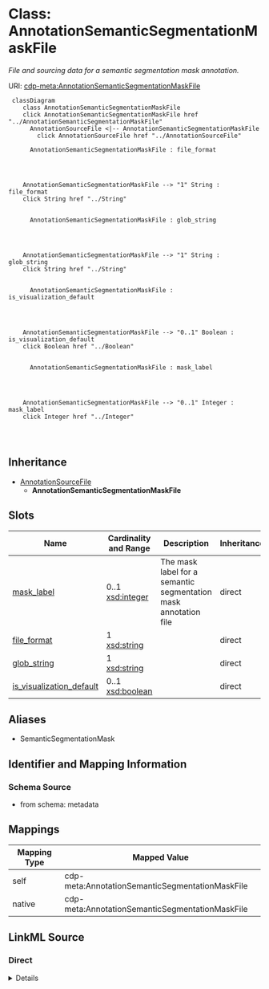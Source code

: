 

# Class: AnnotationSemanticSegmentationMaskFile


_File and sourcing data for a semantic segmentation mask annotation._





URI: [cdp-meta:AnnotationSemanticSegmentationMaskFile](metadataAnnotationSemanticSegmentationMaskFile)






```mermaid
 classDiagram
    class AnnotationSemanticSegmentationMaskFile
    click AnnotationSemanticSegmentationMaskFile href "../AnnotationSemanticSegmentationMaskFile"
      AnnotationSourceFile <|-- AnnotationSemanticSegmentationMaskFile
        click AnnotationSourceFile href "../AnnotationSourceFile"
      
      AnnotationSemanticSegmentationMaskFile : file_format
        
          
    
    
    AnnotationSemanticSegmentationMaskFile --> "1" String : file_format
    click String href "../String"

        
      AnnotationSemanticSegmentationMaskFile : glob_string
        
          
    
    
    AnnotationSemanticSegmentationMaskFile --> "1" String : glob_string
    click String href "../String"

        
      AnnotationSemanticSegmentationMaskFile : is_visualization_default
        
          
    
    
    AnnotationSemanticSegmentationMaskFile --> "0..1" Boolean : is_visualization_default
    click Boolean href "../Boolean"

        
      AnnotationSemanticSegmentationMaskFile : mask_label
        
          
    
    
    AnnotationSemanticSegmentationMaskFile --> "0..1" Integer : mask_label
    click Integer href "../Integer"

        
      
```





## Inheritance
* [AnnotationSourceFile](AnnotationSourceFile.md)
    * **AnnotationSemanticSegmentationMaskFile**



## Slots

| Name | Cardinality and Range | Description | Inheritance |
| ---  | --- | --- | --- |
| [mask_label](mask_label.md) | 0..1 <br/> [xsd:integer](http://www.w3.org/2001/XMLSchema#integer) | The mask label for a semantic segmentation mask annotation file | direct |
| [file_format](file_format.md) | 1 <br/> [xsd:string](http://www.w3.org/2001/XMLSchema#string) |  | direct |
| [glob_string](glob_string.md) | 1 <br/> [xsd:string](http://www.w3.org/2001/XMLSchema#string) |  | direct |
| [is_visualization_default](is_visualization_default.md) | 0..1 <br/> [xsd:boolean](http://www.w3.org/2001/XMLSchema#boolean) |  | direct |







## Aliases


* SemanticSegmentationMask



## Identifier and Mapping Information







### Schema Source


* from schema: metadata





## Mappings

| Mapping Type | Mapped Value |
| ---  | ---  |
| self | cdp-meta:AnnotationSemanticSegmentationMaskFile |
| native | cdp-meta:AnnotationSemanticSegmentationMaskFile |





## LinkML Source

<!-- TODO: investigate https://stackoverflow.com/questions/37606292/how-to-create-tabbed-code-blocks-in-mkdocs-or-sphinx -->

### Direct

<details>
```yaml
name: AnnotationSemanticSegmentationMaskFile
description: File and sourcing data for a semantic segmentation mask annotation.
from_schema: metadata
aliases:
- SemanticSegmentationMask
is_a: AnnotationSourceFile
attributes:
  mask_label:
    name: mask_label
    description: The mask label for a semantic segmentation mask annotation file.
    from_schema: metadata
    exact_mappings:
    - cdp-common:annotation_source_file_semantic_segmentation_mask_label
    rank: 1000
    alias: mask_label
    owner: AnnotationSemanticSegmentationMaskFile
    domain_of:
    - AnnotationSemanticSegmentationMaskFile
    range: integer
    inlined: true
    inlined_as_list: true
  file_format:
    name: file_format
    from_schema: metadata
    exact_mappings:
    - cdp-common:annotation_source_file_format
    alias: file_format
    owner: AnnotationSemanticSegmentationMaskFile
    domain_of:
    - AnnotationSourceFile
    - AnnotationOrientedPointFile
    - AnnotationInstanceSegmentationFile
    - AnnotationPointFile
    - AnnotationSegmentationMaskFile
    - AnnotationSemanticSegmentationMaskFile
    range: string
    required: true
    inlined: true
    inlined_as_list: true
  glob_string:
    name: glob_string
    from_schema: metadata
    exact_mappings:
    - cdp-common:annotation_source_file_glob_string
    alias: glob_string
    owner: AnnotationSemanticSegmentationMaskFile
    domain_of:
    - AnnotationSourceFile
    - AnnotationOrientedPointFile
    - AnnotationInstanceSegmentationFile
    - AnnotationPointFile
    - AnnotationSegmentationMaskFile
    - AnnotationSemanticSegmentationMaskFile
    range: string
    required: true
    inlined: true
    inlined_as_list: true
  is_visualization_default:
    name: is_visualization_default
    from_schema: metadata
    exact_mappings:
    - cdp-common:annotation_source_file_is_visualization_default
    alias: is_visualization_default
    owner: AnnotationSemanticSegmentationMaskFile
    domain_of:
    - AnnotationSourceFile
    - AnnotationOrientedPointFile
    - AnnotationInstanceSegmentationFile
    - AnnotationPointFile
    - AnnotationSegmentationMaskFile
    - AnnotationSemanticSegmentationMaskFile
    range: boolean
    inlined: true
    inlined_as_list: true

```
</details>

### Induced

<details>
```yaml
name: AnnotationSemanticSegmentationMaskFile
description: File and sourcing data for a semantic segmentation mask annotation.
from_schema: metadata
aliases:
- SemanticSegmentationMask
is_a: AnnotationSourceFile
attributes:
  mask_label:
    name: mask_label
    description: The mask label for a semantic segmentation mask annotation file.
    from_schema: metadata
    exact_mappings:
    - cdp-common:annotation_source_file_semantic_segmentation_mask_label
    rank: 1000
    alias: mask_label
    owner: AnnotationSemanticSegmentationMaskFile
    domain_of:
    - AnnotationSemanticSegmentationMaskFile
    range: integer
    inlined: true
    inlined_as_list: true
  file_format:
    name: file_format
    from_schema: metadata
    exact_mappings:
    - cdp-common:annotation_source_file_format
    alias: file_format
    owner: AnnotationSemanticSegmentationMaskFile
    domain_of:
    - AnnotationSourceFile
    - AnnotationOrientedPointFile
    - AnnotationInstanceSegmentationFile
    - AnnotationPointFile
    - AnnotationSegmentationMaskFile
    - AnnotationSemanticSegmentationMaskFile
    range: string
    required: true
    inlined: true
    inlined_as_list: true
  glob_string:
    name: glob_string
    from_schema: metadata
    exact_mappings:
    - cdp-common:annotation_source_file_glob_string
    alias: glob_string
    owner: AnnotationSemanticSegmentationMaskFile
    domain_of:
    - AnnotationSourceFile
    - AnnotationOrientedPointFile
    - AnnotationInstanceSegmentationFile
    - AnnotationPointFile
    - AnnotationSegmentationMaskFile
    - AnnotationSemanticSegmentationMaskFile
    range: string
    required: true
    inlined: true
    inlined_as_list: true
  is_visualization_default:
    name: is_visualization_default
    from_schema: metadata
    exact_mappings:
    - cdp-common:annotation_source_file_is_visualization_default
    alias: is_visualization_default
    owner: AnnotationSemanticSegmentationMaskFile
    domain_of:
    - AnnotationSourceFile
    - AnnotationOrientedPointFile
    - AnnotationInstanceSegmentationFile
    - AnnotationPointFile
    - AnnotationSegmentationMaskFile
    - AnnotationSemanticSegmentationMaskFile
    range: boolean
    inlined: true
    inlined_as_list: true

```
</details>